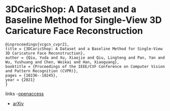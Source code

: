 # 3DCaricShop: A Dataset and a Baseline Method for Single-View 3D Caricature Face Reconstruction

```
@inproceedings{vcgcn_cvpr21,
title = {3DCaricShop: A Dataset and a Baseline Method for Single-View 3D Caricature Face Reconstruction},
author = {Qiu, Yuda and Xu, Xiaojie and Qiu, Lingteng and Pan, Yan and Wu, Yushuang and Chen, Weikai and Han, Xiaoguang},
booktitle = {Proceedings of the IEEE/CVF Conference on Computer Vision and Pattern Recognition (CVPR)},
pages = {10236--10245},
year = {2021}
}
```
links
-[openaccess](http://openaccess.thecvf.com//content/CVPR2021/html/Qiu_3DCaricShop_A_Dataset_and_a_Baseline_Method_for_Single-View_3D_CVPR_2021_paper.html)
- [arXiv](https://arxiv.org/abs/2103.08204)
